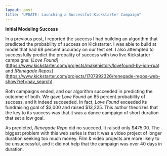 ```yaml
---
layout: post
title: "UPDATE: Launching a Successful Kickstarter Campaign"
---
```


**Initial Modeling Success**

In a previous post, I reported the success I had building an algorithm that predicted the probability of success on Kickstarter. I was able to build at model that had 68 percent accuracy on our test set. I also attempted to successfully predict the probality of success with two live Kickstarter campaigns: *[Love Found]*(https://www.kickstarter.com/projects/makehistory/lovefound-by-jon-rua) and *[Renegade Repos]*(https://www.kickstarter.com/projects/1707992326/renegade-repos-web-show?ref=nav_search).

Both campaigns ended, and our algorithm succeeded in predicting the outcome of both. We gave *Love Found* an 85 percent probability of success, and it indeed succeeded. In fact, *Love Found* exceeded its fundraising goal of $3,000 and raised $13,225. This author theorizes that the key to its success was that it was a dance campaign of short duration that set a low goal.

As predicted, *Renegade Repo* did no succeed. It raised only $475.00. The biggest problem with this web series is that it was a video project of longer duration seeking too much money. Film & video projects are more likely to be unsuccessful, and it did not help that the campaign was over 40 days in duration.

